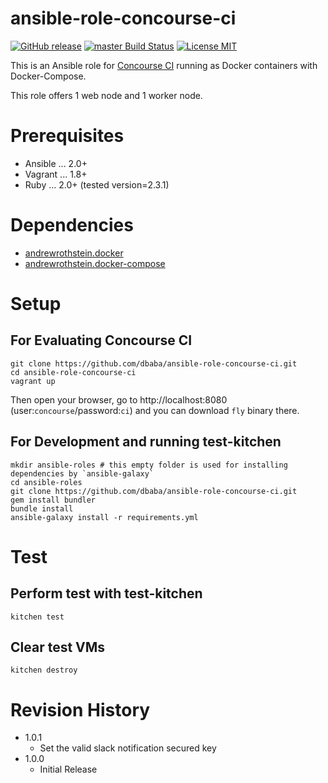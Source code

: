 ansible-role-concourse-ci
===

[![GitHub release](https://img.shields.io/github/release/dbaba/ansible-role-concourse-ci.svg)](https://github.com/dbaba/ansible-role-concourse-ci/releases/latest)
[![master Build Status](https://travis-ci.org/dbaba/ansible-role-concourse-ci.svg?branch=master)](https://travis-ci.org/dbaba/ansible-role-concourse-ci/)
[![License MIT](https://img.shields.io/github/license/dbaba/candy-red.svg)](http://opensource.org/licenses/MIT)

This is an Ansible role for [Concourse CI](https://concourse.ci) running as Docker containers with Docker-Compose.

This role offers 1 web node and 1 worker node.

# Prerequisites

 * Ansible ... 2.0+
 * Vagrant ... 1.8+
 * Ruby    ... 2.0+ (tested version=2.3.1)

# Dependencies

 * [andrewrothstein.docker](https://galaxy.ansible.com/andrewrothstein/docker/)
 * [andrewrothstein.docker-compose](https://galaxy.ansible.com/andrewrothstein/docker-compose/)

# Setup
## For Evaluating Concourse CI

    git clone https://github.com/dbaba/ansible-role-concourse-ci.git
    cd ansible-role-concourse-ci
    vagrant up

Then open your browser, go to http://localhost:8080 (user:`concourse`/password:`ci`) and you can download `fly` binary there.

## For Development and running test-kitchen

    mkdir ansible-roles # this empty folder is used for installing dependencies by `ansible-galaxy`
    cd ansible-roles
    git clone https://github.com/dbaba/ansible-role-concourse-ci.git
    gem install bundler
    bundle install
    ansible-galaxy install -r requirements.yml

# Test
## Perform test with test-kitchen

    kitchen test

## Clear test VMs

    kitchen destroy

# Revision History
 * 1.0.1
    - Set the valid slack notification secured key
 * 1.0.0
    - Initial Release
